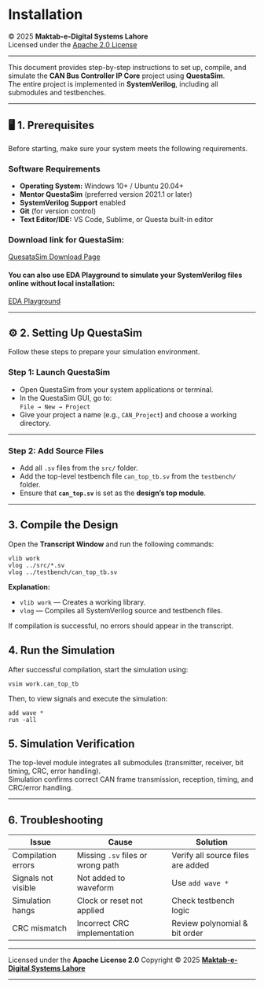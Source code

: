 # Installation 

© 2025 **Maktab-e-Digital Systems Lahore**  
Licensed under the [Apache 2.0 License](https://www.google.com/search?q=LICENSE)

---



This document provides step-by-step instructions to set up, compile, and simulate the **CAN Bus Controller IP Core** project using **QuestaSim**.  
The entire project is implemented in **SystemVerilog**, including all submodules and testbenches.

---

## 🖥️ 1. Prerequisites

Before starting, make sure your system meets the following requirements.

### **Software Requirements**
- **Operating System:** Windows 10+ / Ubuntu 20.04+
- **Mentor QuestaSim** (preferred version 2021.1 or later)
- **SystemVerilog Support** enabled
- **Git** (for version control)
- **Text Editor/IDE:** VS Code, Sublime, or Questa built-in editor

### **Download link for QuestaSim:**
[QuesataSim Download Page](https://getintopc.com/softwares/simulators/mentor-graphics-questasim-2024-free-download/)

#### You can also use **EDA Playground** to simulate your SystemVerilog files online without local installation: 
 [EDA Playground](https://www.edaplayground.com/)

---

## ⚙️ 2. Setting Up QuestaSim

Follow these steps to prepare your simulation environment.

### **Step 1: Launch QuestaSim**
- Open QuestaSim from your system applications or terminal.  
- In the QuestaSim GUI, go to:  
  `File → New → Project`
- Give your project a name (e.g., `CAN_Project`) and choose a working directory.

---

### **Step 2: Add Source Files**
- Add all `.sv` files from the `src/` folder.  
- Add the top-level testbench file `can_top_tb.sv` from the `testbench/` folder.  
- Ensure that **`can_top.sv`** is set as the **design’s top module**.

---

##  3. Compile the Design

Open the **Transcript Window** and run the following commands:

```
vlib work
vlog ../src/*.sv
vlog ../testbench/can_top_tb.sv
```
**Explanation:**

- `vlib work` — Creates a working library.
- `vlog` — Compiles all SystemVerilog source and testbench files.

If compilation is successful, no errors should appear in the transcript.

##  4. Run the Simulation

After successful compilation, start the simulation using:

```
vsim work.can_top_tb
```
Then, to view signals and execute the simulation:

```
add wave *
run -all
```

##  5. Simulation Verification

The top-level module integrates all submodules (transmitter, receiver, bit timing, CRC, error handling).  
Simulation confirms correct CAN frame transmission, reception, timing, and CRC/error handling.

---
##  6. Troubleshooting

| Issue                       | Cause                                | Solution                             |
|------------------------------|--------------------------------------|-------------------------------------|
| Compilation errors           | Missing `.sv` files or wrong path   | Verify all source files are added   |
| Signals not visible          | Not added to waveform                | Use `add wave *`                     |
| Simulation hangs             | Clock or reset not applied           | Check testbench logic               |
| CRC mismatch                 | Incorrect CRC implementation         | Review polynomial & bit order       |

---


Licensed under the **Apache License 2.0**
Copyright © 2025
**[Maktab-e-Digital Systems Lahore](https://github.com/meds-ee-uet)**

---
